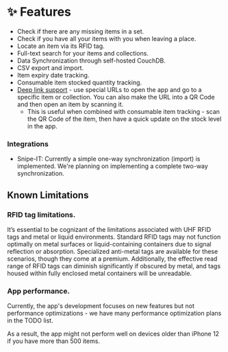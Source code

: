 # ✨ Features

* Check if there are any missing items in a set.
* Check if you have all your items with you when leaving a place.
* Locate an item via its RFID tag.
* Full-text search for your items and collections.
* Data Synchronization through self-hosted CouchDB.
* CSV export and import.
* Item expiry date tracking.
* Consumable item stocked quantity tracking.
* [Deep link support](../app/deep-linking-url-schemes.md) - use special URLs to open the app and go to a specific item or collection. You can also make the URL into a QR Code and then open an item by scanning it.
  * This is useful when combined with consumable item tracking - scan the QR Code of the item, then have a quick update on the stock level in the app.

### Integrations

* Snipe-IT: Currently a simple one-way synchronization (import) is implemented. We're planning on implementing a complete two-way synchronization.

## Known Limitations

### RFID tag limitations.

It’s essential to be cognizant of the limitations associated with UHF RFID tags and metal or liquid environments. Standard RFID tags may not function optimally on metal surfaces or liquid-containing containers due to signal reflection or absorption. Specialized anti-metal tags are available for these scenarios, though they come at a premium. Additionally, the effective read range of RFID tags can diminish significantly if obscured by metal, and tags housed within fully enclosed metal containers will be unreadable.

### App performance.

Currently, the app's development focuses on new features but not performance optimizations - we have many performance optimization plans in the TODO list.

As a result, the app might not perform well on devices older than iPhone 12 if you have more than 500 items.
